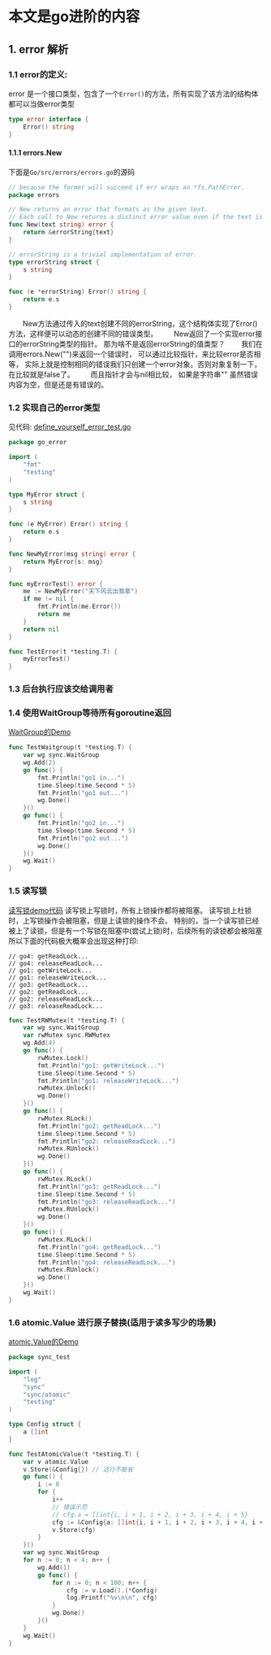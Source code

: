 # 本文是go进阶的内容

## 1. error 解析
### 1.1 error的定义:
error 是一个接口类型，包含了一个`Error()`的方法，所有实现了该方法的结构体都可以当做error类型
```go
type error interface {
	Error() string
}
```
#### 1.1.1 errors.New
下面是`Go/src/errors/errors.go`的源码
```go
// because the former will succeed if err wraps an *fs.PathError.
package errors

// New returns an error that formats as the given text.
// Each call to New returns a distinct error value even if the text is identical.
func New(text string) error {
	return &errorString{text}
}

// errorString is a trivial implementation of error.
type errorString struct {
	s string
}

func (e *errorString) Error() string {
	return e.s
}
```
&emsp;&emsp;New方法通过传入的text创建不同的errorString，这个结构体实现了Error()方法，这样便可以动态的创建不同的错误类型。
&emsp;&emsp;New返回了一个实现error接口的errorString类型的指针。 那为啥不是返回errorString的值类型？
&emsp;&emsp;我们在调用errors.New("")来返回一个错误时， 可以通过比较指针，来比较error是否相等， 实际上就是控制相同的错误我们只创建一个error对象。否则对象复制一下，在比较就是false了。
&emsp;&emsp;而且指针才会与nil相比较， 如果是字符串"" 虽然错误内容为空，但是还是有错误的。

### 1.2 实现自己的error类型
见代码: [define_yourself_error_test.go](error/define_yourself_error_test.go)

```go
package go_error

import (
	"fmt"
	"testing"
)

type MyError struct {
	s string
}

func (e MyError) Error() string {
	return e.s
}

func NewMyError(msg string) error {
	return MyError{s: msg}
}

func myErrorTest() error {
	me := NewMyError("天下风云出我辈")
	if me != nil {
		fmt.Println(me.Error())
		return me
	}
	return nil
}

func TestError(t *testing.T) {
	myErrorTest()
}
```

### 1.3 后台执行应该交给调用者

### 1.4 使用WaitGroup等待所有goroutine返回
[WaitGroup的Demo](./sync/waitgroup_test.go)

```go
func TestWaitgroup(t *testing.T) {
	var wg sync.WaitGroup
	wg.Add(2)
	go func() {
		fmt.Println("go1 in...")
		time.Sleep(time.Second * 5)
		fmt.Println("go1 out...")
		wg.Done()
	}()
	go func() {
		fmt.Println("go2 in...")
		time.Sleep(time.Second * 5)
		fmt.Println("go2 out...")
		wg.Done()
	}()
	wg.Wait()
}
```

### 1.5 读写锁
[读写锁demo代码](./sync/rwmutext_test.go)
读写锁上写锁时，所有上锁操作都将被阻塞。
读写锁上杜锁时，上写锁操作会被阻塞，但是上读锁的操作不会。
特别的，当一个读写锁已经被上了读锁，但是有一个写锁在阻塞中(尝试上锁)时，后续所有的读锁都会被阻塞
所以下面的代码极大概率会出现这种打印:
```
// go4: getReadLock...
// go4: releaseReadLock...
// go1: getWriteLock...
// go1: releaseWriteLock...
// go3: getReadLock...
// go2: getReadLock...
// go2: releaseReadLock...
// go3: releaseReadLock...
```

```go
func TestRWMutex(t *testing.T) {
	var wg sync.WaitGroup
	var rwMutex sync.RWMutex
	wg.Add(4)
	go func() {
		rwMutex.Lock()
		fmt.Println("go1: getWriteLock...")
		time.Sleep(time.Second * 5)
		fmt.Println("go1: releaseWriteLock...")
		rwMutex.Unlock()
		wg.Done()
	}()
	go func() {
		rwMutex.RLock()
		fmt.Println("go2: getReadLock...")
		time.Sleep(time.Second * 5)
		fmt.Println("go2: releaseReadLock...")
		rwMutex.RUnlock()
		wg.Done()
	}()
	go func() {
		rwMutex.RLock()
		fmt.Println("go3: getReadLock...")
		time.Sleep(time.Second * 5)
		fmt.Println("go3: releaseReadLock...")
		rwMutex.RUnlock()
		wg.Done()
	}()
	go func() {
		rwMutex.RLock()
		fmt.Println("go4: getReadLock...")
		time.Sleep(time.Second * 5)
		fmt.Println("go4: releaseReadLock...")
		rwMutex.RUnlock()
		wg.Done()
	}()
	wg.Wait()
}
```

### 1.6 atomic.Value 进行原子替换(适用于读多写少的场景)
[atomic.Value的Demo](./sync/atomic_value_test.go)

```go
package sync_test

import (
	"log"
	"sync"
	"sync/atomic"
	"testing"
)

type Config struct {
	a []int
}

func TestAtomicValue(t *testing.T) {
	var v atomic.Value
	v.Store(&Config{}) // 这行不能省
	go func() {
		i := 0
		for {
			i++
			// 错误示范
			// cfg.a = []int{i, i + 1, i + 2, i + 3, i + 4, i + 5}
			cfg := &Config{a: []int{i, i + 1, i + 2, i + 3, i + 4, i + 5}}
			v.Store(cfg)
		}
	}()
	var wg sync.WaitGroup
	for n := 0; n < 4; n++ {
		wg.Add(1)
		go func() {
			for n := 0; n < 100; n++ {
				cfg := v.Load().(*Config)
				log.Printf("%v\n\n", cfg)
			}
			wg.Done()
		}()
	}
	wg.Wait()
}
```